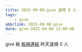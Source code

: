 ```yaml
---
title: 2025-09-08-give 違規 0 人
tags:
    - give
abbrlink: 2025-09-08-give
date: give-2025-09-08 12:00:00
---
```

give 板 [板規連結](https://www.ptt.cc/bbs/give/M.1612495900.A.C32.html)
昨天違規 0 人
